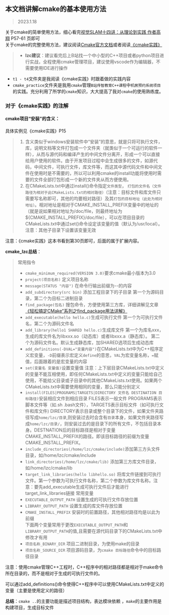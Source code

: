 ## 本文档讲解cmake的基本使用方法  
> 2023.1.18

关于cmake的简单使用方法，细心看完[视觉SLAM十四讲：从理论到实践 作者高翔](https://wwt.lanzoui.com/imuYxwsn9if) P57-61 页即可  
关于cmake的完整使用方法，建议阅读[Cmake官方文档](https://cmake.org/cmake/help/latest/)或者阅读[《cmake实践》](http://file.ncnynl.com/ros/CMake%20Practice.pdf)

> - **lzc建议**：建议看完后上B站找一个中小型的C++项目或者python项目进行实战，全程使用cmake管理项目，建议使用vscode作为编辑器，不需要使用IDE进行操作

- `t1 - t4`文件夹是我阅读《cmake实践》时跟着做的实践内容  
- `cmake_practice`文件夹是我用`cmake`管理`B站传智教育C++课程`中`机房预约系统项目`的实践。充分利用了所学的`cmake`知识，大大提高了我对`cmake`的使用熟练度。
### 对于《cmake实践》的注解

#### cmake项目“安装”的含义： 
具体实例见《cmake实践》P15
> 1. 含义类似于windows安装软件中“安装”的意思，就是只将可执行文件，库，说明文档等文件打包成一个文件夹（就类似于一个可运行的软件一样），从而与源代码和编译产生的中间文件分离开，形成一个可以直接给用户使用的软件。由于开发项目过程中会生成很多的文件，如源代码，中间文件，可执行文件，库文件等，而这其中源代码文件和中间文件在使用时是不需要的，所以可以利用cmake的install功能将使用时需要的文件全部打包形成一个新的文件夹从而方便使用。
> 2. 在CMakeLists.txt中通过install()命令指定`文件类型`， `打包的文件名（文件路径为相对于此CMakeLists.txt的相对路径）`（注意：目标文件和库文件只需要写名称即可，其他的均要相对路径）及其`打包的目标地址（此处为相对地址）`。相对地址是相对于CMAKE_INSTALL_PREFIX变量中的地址的（就是说如果相对地址为/doc/file，则最终地址为${CMAKE_INSTALL_PREFIX}/doc/file），可以在项目目录的CMakeLists.txt中通过set()命令设定该变量的值（默认为/usr/local）。注意：其他子目录下设置该变量无效


注意：《cmake实践》这本书看到第30页即可，后面的属于扩展内容。

**cmake_lzc总结**：
> 常用指令  
> - `cmake_minimum_required(VERSION 3.0)`要求cmake最小版本为3.0
> - `project(项目名称)` 定义项目名称
> - `message(STATUS "内容")` 在命令行输出前缀为--的内容
> - `add_subdirectory(src bin)` 添加工程目录下的子目录  第一个为源码目录，第二个为目标二进制目录
> - `find_package(包名)` 搜包命令，方便使用第三方库，详细讲解见文章[《轻松搞定CMake”系列之find_package用法详解》](https://blog.csdn.net/zhanghm1995/article/details/105466372)
> - `add_executable(hello hello.c)`生成可执行文件  第一个为可执行文件名，第二个为源码文件名
> - `add_library(hello1 SHARED hello.c)`生成库文件 第一个为库名xxx，生成的库文件名为libxxx.so（动态库）或者libxxx.a（静态库）。 第二个为源码文件名。默认生成静态库，加SHARED选项后生成动态库
> - `add_definitions(-DVAL="变量内容")`在CMakeLists.txt中为C++程序定义宏变量，`-D`前缀表示宏定义`define`的意思，`VAL`为宏变量名称，`=`赋值，后面跟着的是宏变量的内容
> - `set(变量名 变量值)`设置变量值  注意：上下层目录CMakeLists.txt中定义的变量不能互相使用，即任何CMakeLists.txt中定义的变量只能给自己使用，不能给父目录或子目录中的其他CMakeLists.txt使用。如果两个CMakeLists.txt中需要使用相同的变量，那么只能分别定义
> - `install(FILES|PROGRAMS|TARGETS|DIRECTORY 文件名 DESTINATION 目标路径)`安装相应文件到相应目录 FILES表示一般文件 PROGRAMS表示脚本文件等（如.sh .bash文件），TARGETS表示目标文件（如可执行文件和库文件) DIRECTORY表示目录或整个目录下的文件，如果文件夹路径写成`home/lzc/目录`,则安装过去时会含有`目录`本身，如果文件夹路径写成`home/lzc/目录/`，则安装过去的是目录下的所有文件，不包括目录本身。DESTNATION后的目标路径是相对于变量CMAKE_INSTALL_PREFIX的路径。即该目标路径的前缀为变量CMAKE_INSTALL_PREFIX。
> - `include_directories(/home/lzc/cmake/include)`添加第三方头文件目录，如/home/lzc/cmake/include
> - `link_directories(/home/lzc/cmake/lib)` 添加第三方库文件目录，如/home/lzc/cmake/lib
> - `target_link_libraries(hello libhello.so)` 将库文件链接到可执行文件。第一个参数为可执行文件名称，第二个参数为库文件名称。注意：要先add_executable生成可执行文件后才能进行target_link_libraries链接
>常用变量
> - `EXECUTABLE_OUTPUT_PATH` 设置生成的可执行文件存放位置  
> - `LIBRARY_OUTPUT_PATH` 设置生成的库文件存放位置  
> - `CMAKE_INSTALL_PREFIX` 安装时的前置路径，其他相对路径均是以此为前缀  
> 下面两个变量常用于更改`EXECUTABLE_OUTPUT_PATH`和`LIBRARY_OUTPUT_PATH`的值,且需要在源代码目录下的CMakeLists.txt中修改才有用
> - `项目名称_BINARY_DIR` 项目二进制目录，为使用make的目录
> - `项目名称_SOURCE_DIR` 项目源码目录，为`cmake 目标路径`命令中的目标路径目录

注意：使用cmake管理C++工程时，C++程序中的相对路径都是相对于make命令所在目录的，而不是相对于生成的可执行文件的。

可以通过add_definitions()命令使得C++程序中可以使用CMakeLists.txt中定义的变量（主要是使用定义的路径）


**总结**：`cmake ..`的主要功能是描述项目结构，表达模块依赖  ，`make`的主要作用是构建项目，生成目标文件

